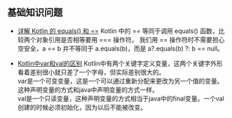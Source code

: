 ## 基础知识问题
- [详解 Kotlin 的 equals() 和 ==](https://zhuanlan.zhihu.com/p/27214002)
Kotlin 中的 == 等同于调用 equals() 函数，比较两个对象引用是否相等要用 === 操作符。
我们用 == 操作符时不需要担心空安全，a == b 并不等同于 a.equals(b)，而是 a?.equals(b) ?: b == null。

- [Kotlin中var和val的区别](http://blog.csdn.net/liu1164316159/article/details/72636287)
Kotlin中有两个关键字定义变量，这两个关键字外形看着差别很小就只差了一个字母，但实际差别很大的。  
var是一个可变变量，这是一个可以通过重新分配来更改为另一个值的变量。这种声明变量的方式和java中声明变量的方式一样。  
val是一个只读变量，这种声明变量的方式相当于java中的final变量。一个val创建的时候必须初始化，因为以后不能被改变。  


